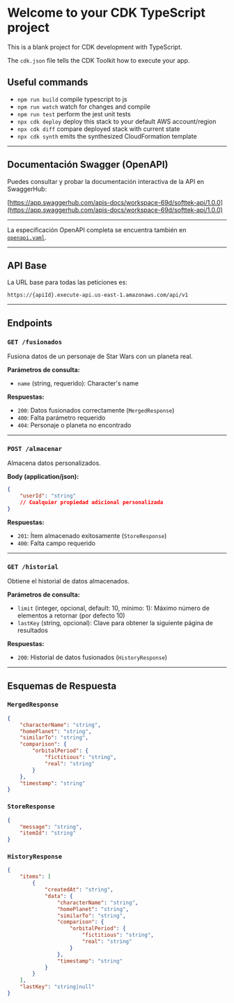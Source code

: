 # Welcome to your CDK TypeScript project

This is a blank project for CDK development with TypeScript.

The `cdk.json` file tells the CDK Toolkit how to execute your app.

## Useful commands

- `npm run build` compile typescript to js
- `npm run watch` watch for changes and compile
- `npm run test` perform the jest unit tests
- `npx cdk deploy` deploy this stack to your default AWS account/region
- `npx cdk diff` compare deployed stack with current state
- `npx cdk synth` emits the synthesized CloudFormation template

---

## Documentación Swagger (OpenAPI)

Puedes consultar y probar la documentación interactiva de la API en SwaggerHub:

[https://app.swaggerhub.com/apis-docs/workspace-69d/softtek-api/1.0.0](https://app.swaggerhub.com/apis-docs/workspace-69d/softtek-api/1.0.0)

---

La especificación OpenAPI completa se encuentra también en [`openapi.yaml`](./openapi.yaml).

---

## API Base

La URL base para todas las peticiones es:

```
https://{apiId}.execute-api.us-east-1.amazonaws.com/api/v1
```

---

## Endpoints

### `GET /fusionados`

Fusiona datos de un personaje de Star Wars con un planeta real.

**Parámetros de consulta:**

- `name` (string, requerido): Character's name

**Respuestas:**

- `200`: Datos fusionados correctamente (`MergedResponse`)
- `400`: Falta parámetro requerido
- `404`: Personaje o planeta no encontrado

---

### `POST /almacenar`

Almacena datos personalizados.

**Body (application/json):**

```json
{
	"userId": "string"
	// Cualquier propiedad adicional personalizada
}
```

**Respuestas:**

- `201`: Ítem almacenado exitosamente (`StoreResponse`)
- `400`: Falta campo requerido

---

### `GET /historial`

Obtiene el historial de datos almacenados.

**Parámetros de consulta:**

- `limit` (integer, opcional, default: 10, mínimo: 1): Máximo número de elementos a retornar (por defecto 10)
- `lastKey` (string, opcional): Clave para obtener la siguiente página de resultados

**Respuestas:**

- `200`: Historial de datos fusionados (`HistoryResponse`)

---

## Esquemas de Respuesta

### `MergedResponse`

```json
{
	"characterName": "string",
	"homePlanet": "string",
	"similarTo": "string",
	"comparison": {
		"orbitalPeriod": {
			"fictitious": "string",
			"real": "string"
		}
	},
	"timestamp": "string"
}
```

### `StoreResponse`

```json
{
	"message": "string",
	"itemId": "string"
}
```

### `HistoryResponse`

```json
{
	"items": [
		{
			"createdAt": "string",
			"data": {
				"characterName": "string",
				"homePlanet": "string",
				"similarTo": "string",
				"comparison": {
					"orbitalPeriod": {
						"fictitious": "string",
						"real": "string"
					}
				},
				"timestamp": "string"
			}
		}
	],
	"lastKey": "string|null"
}
```
